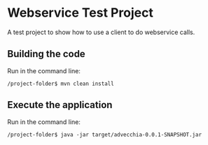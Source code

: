 # Webservice Test Project
A test project to show how to use a client to do webservice calls.

## Building the code
Run in the command line:

`/project-folder$ mvn clean install`

## Execute the application
Run in the command line:

`/project-folder$ java -jar target/advecchia-0.0.1-SNAPSHOT.jar`